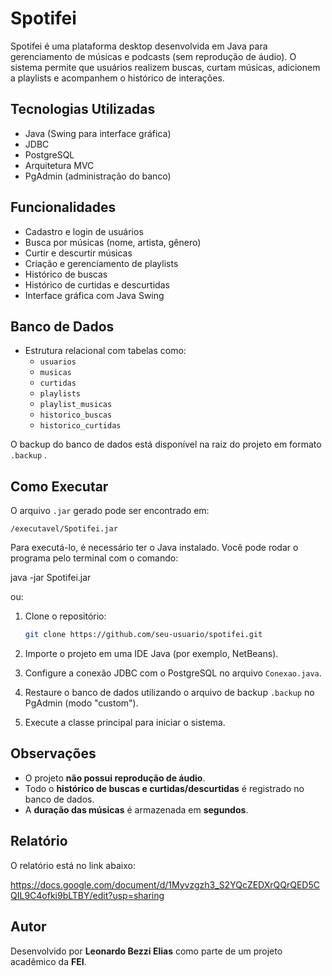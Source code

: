 # Spotifei

Spotifei é uma plataforma desktop desenvolvida em Java para gerenciamento de músicas e podcasts (sem reprodução de áudio). O sistema permite que usuários realizem buscas, curtam músicas, adicionem a playlists e acompanhem o histórico de interações.

## Tecnologias Utilizadas

- Java (Swing para interface gráfica)
- JDBC
- PostgreSQL
- Arquitetura MVC
- PgAdmin (administração do banco)

## Funcionalidades

- Cadastro e login de usuários
- Busca por músicas (nome, artista, gênero)
- Curtir e descurtir músicas
- Criação e gerenciamento de playlists
- Histórico de buscas
- Histórico de curtidas e descurtidas
- Interface gráfica com Java Swing

## Banco de Dados

- Estrutura relacional com tabelas como:
  - `usuarios`
  - `musicas`
  - `curtidas`
  - `playlists`
  - `playlist_musicas`
  - `historico_buscas`
  - `historico_curtidas`

O backup do banco de dados está disponível na raiz do projeto em formato `.backup` .

## Como Executar

O arquivo `.jar` gerado pode ser encontrado em:

`/executavel/Spotifei.jar`

Para executá-lo, é necessário ter o Java instalado. Você pode rodar o programa pelo terminal com o comando:

java -jar Spotifei.jar

ou:

1. Clone o repositório:
   ```bash
   git clone https://github.com/seu-usuario/spotifei.git
   ```

2. Importe o projeto em uma IDE Java (por exemplo, NetBeans).

3. Configure a conexão JDBC com o PostgreSQL no arquivo `Conexao.java`.

4. Restaure o banco de dados utilizando o arquivo de backup `.backup` no PgAdmin (modo "custom").

5. Execute a classe principal para iniciar o sistema.

## Observações

- O projeto **não possui reprodução de áudio**.
- Todo o **histórico de buscas e curtidas/descurtidas** é registrado no banco de dados.
- A **duração das músicas** é armazenada em **segundos**.

## Relatório

O relatório está no link abaixo:

https://docs.google.com/document/d/1Myvzgzh3_S2YQcZEDXrQQrQED5CQIL9C4ofki9bLTBY/edit?usp=sharing 

## Autor

Desenvolvido por **Leonardo Bezzi Elias** como parte de um projeto acadêmico da **FEI**.
